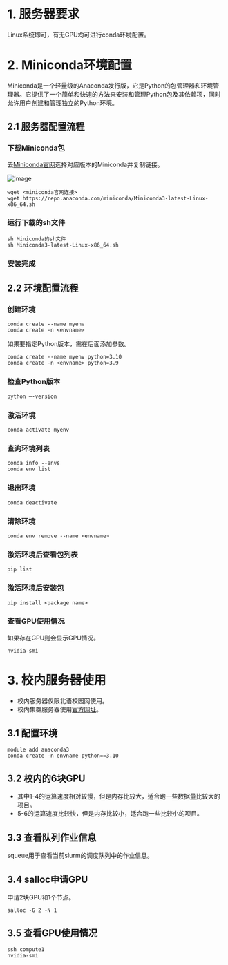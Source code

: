 

# 1. 服务器要求

Linux系统即可，有无GPU均可进行conda环境配置。

# 2. Miniconda环境配置

Miniconda是一个轻量级的Anaconda发行版，它是Python的包管理器和环境管理器。它提供了一个简单和快速的方法来安装和管理Python包及其依赖项，同时允许用户创建和管理独立的Python环境。

## 2.1 服务器配置流程

### 下载Miniconda包

去[Miniconda官网](https://docs.conda.io/en/latest/miniconda.html)选择对应版本的Miniconda并复制链接。

![image](https://github.com/yangruixia/Deep-Learning-Primer/assets/32283868/55baf977-899e-4c2d-aedb-7fc46e35a292)

```
wget <miniconda官网连接>
wget https://repo.anaconda.com/miniconda/Miniconda3-latest-Linux-x86_64.sh
```

### 运行下载的sh文件

```
sh Miniconda的sh文件
sh Miniconda3-latest-Linux-x86_64.sh
```

### 安装完成

## 2.2 环境配置流程

### 创建环境
```
conda create --name myenv
conda create -n <envname>
```
如果要指定Python版本，需在后面添加参数。
```
conda create --name myenv python=3.10
conda create -n <envname> python=3.9
```
### 检查Python版本
```
python –-version
```
### 激活环境
```
conda activate myenv
```
### 查询环境列表
```
conda info --envs
conda env list
```
### 退出环境
```
conda deactivate
```
### 清除环境
```
conda env remove --name <envname>
```
### 激活环境后查看包列表
```
pip list
```
### 激活环境后安装包
```
pip install <package name>
```
### 查看GPU使用情况
如果存在GPU则会显示GPU情况。
```
nvidia-smi
```

# 3. 校内服务器使用
- 校内服务器仅限北语校园网使用。
- 校内集群服务器使用[官方网址](https://hpc.litmind.ink/docs/#/)。
## 3.1 配置环境
```
module add anaconda3
conda create -n envname python==3.10
```

## 3.2 校内的6块GPU
- 其中1-4的运算速度相对较慢，但是内存比较大，适合跑一些数据量比较大的项目。
- 5-6的运算速度比较快，但是内存比较小，适合跑一些比较小的项目。

## 3.3 查看队列作业信息
squeue用于查看当前slurm的调度队列中的作业信息。

## 3.4 salloc申请GPU
申请2块GPU和1个节点。
```
salloc -G 2 -N 1
```
## 3.5 查看GPU使用情况
```
ssh compute1
nvidia-smi
```


